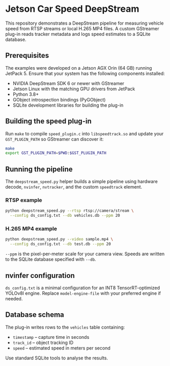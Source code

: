 # Jetson Car Speed DeepStream

This repository demonstrates a DeepStream pipeline for measuring vehicle speed from RTSP streams or local H.265 MP4 files. A custom GStreamer plug-in reads tracker metadata and logs speed estimates to a SQLite database.

## Prerequisites

The examples were developed on a Jetson AGX Orin (64 GB) running JetPack 5.
Ensure that your system has the following components installed:

* NVIDIA DeepStream SDK 6 or newer with GStreamer
* Jetson Linux with the matching GPU drivers from JetPack
* Python 3.8+
* GObject introspection bindings (PyGObject)
* SQLite development libraries for building the plug-in

## Building the speed plug-in

Run `make` to compile `speed_plugin.c` into `libspeedtrack.so` and update your `GST_PLUGIN_PATH` so GStreamer can discover it:

```bash
make
export GST_PLUGIN_PATH=$PWD:$GST_PLUGIN_PATH
```

## Running the pipeline

The `deepstream_speed.py` helper builds a simple pipeline using hardware decode, `nvinfer`, `nvtracker`, and the custom `speedtrack` element.

### RTSP example

```bash
python deepstream_speed.py --rtsp rtsp://camera/stream \
  --config ds_config.txt --db vehicles.db --ppm 20
```

### H.265 MP4 example

```bash
python deepstream_speed.py --video sample.mp4 \
  --config ds_config.txt --db test.db --ppm 20
```

`--ppm` is the pixel-per-meter scale for your camera view. Speeds are written to the SQLite database specified with `--db`.

## nvinfer configuration

`ds_config.txt` is a minimal configuration for an INT8 TensorRT-optimized YOLOv8l engine. Replace `model-engine-file` with your preferred engine if needed.

## Database schema

The plug-in writes rows to the `vehicles` table containing:

- `timestamp` – capture time in seconds
- `track_id` – object tracking ID
- `speed` – estimated speed in meters per second

Use standard SQLite tools to analyse the results.
